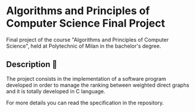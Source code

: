 # Algorithms and Principles of Computer Science Final Project
Final project of the course "Algorithms and Principles of Computer Science", held at Polytechnic of Milan in the bachelor's degree.
## Description :book:
The project consists in the implementation of a software program developed in order to manage the ranking between weighted direct graphs and it is totally developed in C language.

For more details you can read the specification in the repository.
